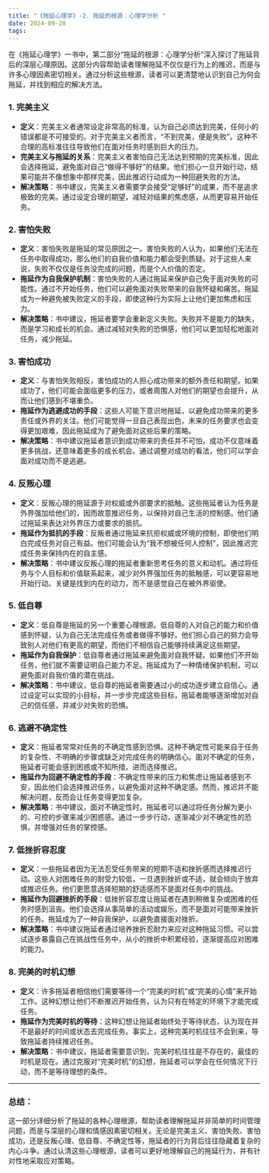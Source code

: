 ```yaml
---
title: "《拖延心理学》-2. 拖延的根源：心理学分析 "
date: 2024-09-28
tags: 
---
```

在《拖延心理学》一书中，第二部分“拖延的根源：心理学分析”深入探讨了拖延背后的深层心理原因。这部分内容帮助读者理解拖延不仅仅是行为上的推迟，而是与许多心理因素密切相关。通过分析这些根源，读者可以更清楚地认识到自己为何会拖延，并找到相应的解决方法。

### 1. **完美主义**
- **定义**：完美主义者通常设定非常高的标准，认为自己必须达到完美，任何小的错误都是不可接受的。对于完美主义者而言，“不到完美，便是失败”。这种不合理的高标准往往导致他们在面对任务时感到巨大的压力。
- **完美主义与拖延的关系**：完美主义者害怕自己无法达到预期的完美标准，因此会选择拖延，避免面对自己“做得不够好”的结果。他们担心一旦开始行动，结果可能并不像想象中那样完美，因此推迟行动成为一种回避失败的方法。
- **解决策略**：书中建议，完美主义者需要学会接受“足够好”的成果，而不是追求极致的完美。通过设定合理的期望，减轻对结果的焦虑感，从而更容易开始任务。

### 2. **害怕失败**
- **定义**：害怕失败是拖延的常见原因之一。害怕失败的人认为，如果他们无法在任务中取得成功，那么他们的自我价值和能力都会受到质疑。对于这些人来说，失败不仅仅是任务没完成的问题，而是个人价值的否定。
- **拖延作为自我保护机制**：害怕失败的人通过拖延来保护自己免于面对失败的可能性。通过不开始任务，他们可以避免面对失败带来的自我怀疑和痛苦。拖延成为一种避免被失败定义的手段，即使这种行为实际上让他们更加焦虑和压力。
- **解决策略**：书中建议，拖延者要学会重新定义失败。失败并不是能力的缺失，而是学习和成长的机会。通过减轻对失败的恐惧感，他们可以更加轻松地面对任务，减少拖延。

### 3. **害怕成功**
- **定义**：与害怕失败相反，害怕成功的人担心成功带来的额外责任和期望。如果成功了，他们可能会面临更多的压力，或者周围人对他们的期望也会提升，从而让他们感到不堪重负。
- **拖延作为逃避成功的手段**：这些人可能下意识地拖延，以避免成功带来的更多责任或外界的关注。他们可能觉得一旦自己表现出色，未来的任务要求也会变得更加艰难，因此拖延成为了避免面对这些后果的策略。
- **解决策略**：书中建议拖延者意识到成功带来的责任并不可怕，成功不仅意味着更多挑战，还意味着更多的成长机会。通过调整对成功的看法，他们可以学会面对成功而不是逃避。

### 4. **反叛心理**
- **定义**：反叛心理的拖延源于对权威或外部要求的抵触。这些拖延者认为任务是外界强加给他们的，因而故意推迟任务，以保持对自己生活的控制感。他们通过拖延来表达对外界压力或要求的抵抗。
- **拖延作为抵抗的手段**：反叛者通过拖延来抗拒权威或环境的控制，即使他们明白完成任务对自己有益。他们可能会认为“我不想被任何人控制”，因此推迟完成任务来保持内在的自主感。
- **解决策略**：书中建议反叛心理的拖延者重新思考任务的意义和动机。通过将任务与个人目标和价值联系起来，减少对外界强加任务的抵触感，可以更容易地开始行动。关键是找到内在的动力，而不是感觉自己在被外界驱使。

### 5. **低自尊**
- **定义**：低自尊是拖延的另一个重要心理根源。低自尊的人对自己的能力和价值感到怀疑，认为自己无法完成任务或者做得不够好。他们担心自己的努力会导致别人对他们有更高的期望，而他们不相信自己能够持续满足这些期望。
- **拖延作为自我保护**：低自尊者通过拖延来避免面对自我怀疑。如果他们不开始任务，他们就不需要证明自己能力不足。拖延成为了一种情绪保护机制，可以避免面对自我价值的潜在挑战。
- **解决策略**：书中建议，低自尊的拖延者需要通过小的成功逐步建立自信心。通过设定可以实现的小目标，并一步步完成这些目标，拖延者能够逐渐增加对自己的信任感，并减少对失败的恐惧。

### 6. **逃避不确定性**
- **定义**：拖延者常常对任务的不确定性感到恐惧。这种不确定性可能来自于任务的复杂性、不明确的步骤或缺乏对完成任务的明确信心。面对不确定的任务，拖延者可能会感到困惑或不知所措，进而选择推迟。
- **拖延作为回避不确定性的手段**：不确定性带来的压力和焦虑让拖延者感到不安，因此他们会选择推迟任务，以避免面对这种不确定感。然而，推迟并不能解决问题，反而会让任务变得更加复杂。
- **解决策略**：书中建议，面对不确定性时，拖延者可以通过将任务分解为更小的、可控的步骤来减少困惑感。通过一步步行动，逐渐减少对不确定性的恐惧，并增强对任务的掌控感。

### 7. **低挫折容忍度**
- **定义**：一些拖延者因为无法忍受任务带来的短期不适和挫折感而选择推迟行动。这些人对困难任务的耐受力较低，一旦遇到挫折或不适，就会倾向于放弃或推迟任务。他们更愿意选择短期的舒适感而不是面对任务中的挑战。
- **拖延作为回避挫折的手段**：低挫折容忍度让拖延者在遇到稍微复杂或困难的任务时感到沮丧。他们会选择从事简单的活动或娱乐，而不是面对可能带来挫折的任务。拖延成为了一种自我保护，以避免直接面对挫折。
- **解决策略**：书中建议拖延者通过培养挫折忍耐力来应对这种拖延习惯。可以尝试逐步暴露自己在挑战性任务中，从小的挫折中积累经验，逐渐提高应对困难的能力。

### 8. **完美的时机幻想**
- **定义**：许多拖延者相信他们需要等待一个“完美的时机”或“完美的心情”来开始工作。这种幻想让他们不断推迟开始任务，认为只有在特定的环境下才能完成任务。
- **拖延作为完美时机的等待**：这种幻想让拖延者始终处于等待状态，认为现在并不是最好的时间或状态去完成任务。事实上，这种完美时机往往不会到来，导致拖延者持续推迟任务。
- **解决策略**：书中建议，拖延者需要意识到，完美时机往往是不存在的，最佳的时机是现在。通过克服对“完美时机”的幻想，拖延者可以学会在任何情况下行动，而不是等待理想的条件。

---

### 总结：
这一部分详细分析了拖延的各种心理根源，帮助读者理解拖延并非简单的时间管理问题，而是与深层的心理和情感因素密切相关。无论是完美主义、害怕失败、害怕成功，还是反叛心理、低自尊、不确定性等，拖延者的行为背后往往隐藏着复杂的内心斗争。通过认清这些心理根源，读者可以更好地理解自己的拖延行为，并有针对性地采取应对策略。
